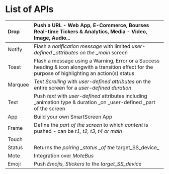 # List of APIs

| Drop | Push a URL - Web App, E-Commerce, Bourses Real-time Tickers & Analytics, Media - Video, Image, Audio... |
| :--- | :--- |
| Notify | Flash a _notification message_ with limited _user-defined \_attributes on the \_main_ screen |
| Toast | Flash a message using a Warning, Error or a Success heading & icon alongwith a transition effect for the purpose of highlighting an action\(s\) status |
| Marquee | _Text Scrolling_ with _user-defined attributes_ on the entire  screen for a _user-defined_ _duration_ |
| Text | Push _text_ with _user-defined_ attributes including \_animation type & duration \_on \_user-defined \_part of the screen |
| App | Build your own SmartScreen App |
| Frame | Define the _part of the screen_ to which _content_ is pushed - can be _t1, t2, t3, t4 or main_ |
| Touch |  |
| Status | Returns the _pairing \_status \_of the_ target\_SS\_device\_ |
| Mote | Integration over _MoteBus_ |
| Emoji | Push _Emojis, Stickers_ to the _target\_SS\_device_ |

